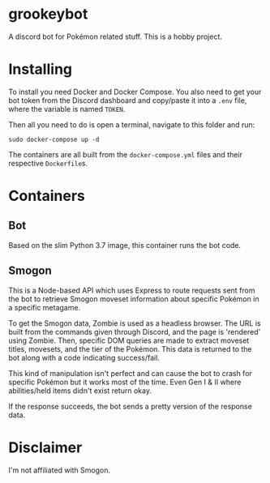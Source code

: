 # grookeybot
A discord bot for Pokémon related stuff. This is a hobby project.

# Installing
To install you need Docker and Docker Compose. You also need to get your bot token from the Discord dashboard and copy/paste it into a `.env` file, where the variable is named `TOKEN`.

Then all you need to do is open a terminal, navigate to this folder and run:
```
sudo docker-compose up -d
```

The containers are all built from the `docker-compose.yml` files and their respective `Dockerfile`s.

# Containers
## Bot
Based on the slim Python 3.7 image, this container runs the bot code.

## Smogon
This is a Node-based API which uses Express to route requests sent from the bot to retrieve Smogon moveset information about specific Pokémon in a specific metagame.

To get the Smogon data, Zombie is used as a headless browser. The URL is built from the commands given through Discord, and the page is 'rendered' using Zombie. Then, specific DOM queries are made to extract moveset titles, movesets, and the tier of the Pokémon. This data is returned to the bot along with a code indicating success/fail.

This kind of manipulation isn't perfect and can cause the bot to crash for specific Pokémon but it works most of the time. Even Gen I & II where abilities/held items didn't exist return okay.

If the response succeeds, the bot sends a pretty version of the response data.

# Disclaimer
I'm not affiliated with Smogon.